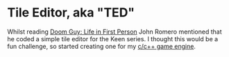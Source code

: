 # Tile Editor, aka "TED"

Whilst reading [Doom Guy: Life in First Person](https://romero.com/shop/p/doomguy) John Romero mentioned that he coded a simple tile editor for the Keen series. I thought this would be a fun challenge, so started creating one for my [c/c++ game engine](https://github.com/joncarlmatthews/handmade).
